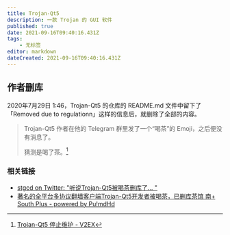 ```yaml
---
title: Trojan-Qt5
description: 一款 Trojan 的 GUI 软件
published: true
date: 2021-09-16T09:40:16.431Z
tags:
    - 无标签
editor: markdown
dateCreated: 2021-09-16T09:40:16.431Z
---
```


## 作者删库

2020年7月29日 1:46，Trojan-Qt5 的仓库的 README.md 文件中留下了「Removed due to regulationn」这样的信息后，就删除了全部的内容。

> Trojan-Qt5 作者在他的 Telegram 群里发了一个“喝茶”的 Emoji，之后便没有消息了。  
>
> 猜测是喝了茶。[^651076]

[^651076]: [Trojan-Qt5 停止维护 - V2EX](https://web.archive.org/web/20210916013658/https://www.v2ex.com/t/651076)

### 相关链接

+ [stgcd on Twitter: "听说Trojan-Qt5被喝茶删库了… "](https://web.archive.org/web/20200730044827/https://twitter.com/StgcdLiu/status/1288697869906505728)
+ [著名的全平台多协议翻墙客户端Trojan-Qt5开发者被喝茶，已删库茶馆 南+ South Plus - powered by Pu!mdHd](https://web.archive.org/web/20210916013733/https://www.south-plus.net/simple/index.php?t902449.html)
